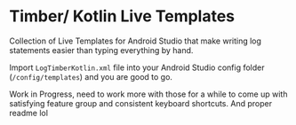 # Timber/ Kotlin Live Templates

Collection of Live Templates for Android Studio that make writing log statements easier than typing everything by hand.


Import `LogTimberKotlin.xml` file into your Android Studio config folder (`/config/templates`) and you are good to go.


Work in Progress, need to work more with those for a while to come up with satisfying feature group and consistent keyboard shortcuts. And proper readme lol
